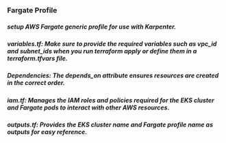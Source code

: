 ### Fargate Profile

##### setup AWS Fargate generic profile for use with Karpenter.
##### variables.tf: Make sure to provide the required variables such as vpc_id and subnet_ids when you run terraform apply or define them in a terraform.tfvars file.
##### Dependencies: The depends_on attribute ensures resources are created in the correct order.
##### iam.tf: Manages the IAM roles and policies required for the EKS cluster and Fargate pods to interact with other AWS resources.
##### outputs.tf: Provides the EKS cluster name and Fargate profile name as outputs for easy reference.